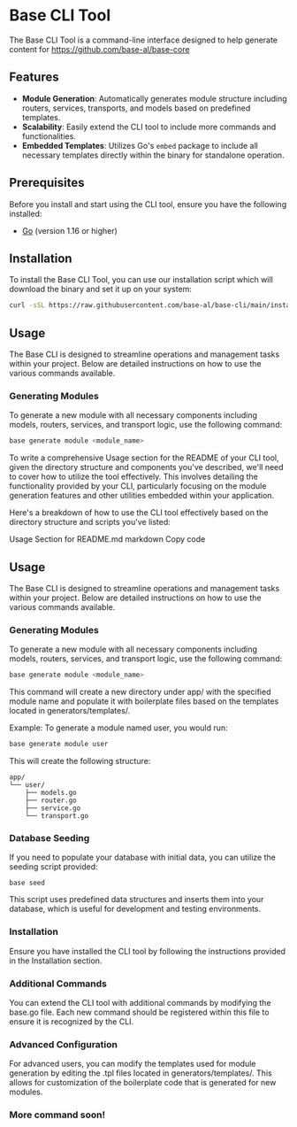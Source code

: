 # Base CLI Tool

The Base CLI Tool is a command-line interface designed to help generate content for https://github.com/base-al/base-core

## Features

- **Module Generation**: Automatically generates module structure including routers, services, transports, and models based on predefined templates.
- **Scalability**: Easily extend the CLI tool to include more commands and functionalities.
- **Embedded Templates**: Utilizes Go's `embed` package to include all necessary templates directly within the binary for standalone operation.

## Prerequisites

Before you install and start using the CLI tool, ensure you have the following installed:

- [Go](https://golang.org/dl/) (version 1.16 or higher)

## Installation

To install the Base CLI Tool, you can use our installation script which will download the binary and set it up on your system:

```bash
curl -sSL https://raw.githubusercontent.com/base-al/base-cli/main/install.sh | sh

```

## Usage

The Base CLI is designed to streamline operations and management tasks within your project. Below are detailed instructions on how to use the various commands available.

### Generating Modules

To generate a new module with all necessary components including models, routers, services, and transport logic, use the following command:

```bash
base generate module <module_name>
```


To write a comprehensive Usage section for the README of your CLI tool, given the directory structure and components you've described, we'll need to cover how to utilize the tool effectively. This involves detailing the functionality provided by your CLI, particularly focusing on the module generation features and other utilities embedded within your application.

Here's a breakdown of how to use the CLI tool effectively based on the directory structure and scripts you've listed:

Usage Section for README.md
markdown
Copy code
## Usage

The Base CLI is designed to streamline operations and management tasks within your project. Below are detailed instructions on how to use the various commands available.

### Generating Modules

To generate a new module with all necessary components including models, routers, services, and transport logic, use the following command:

```bash
base generate module <module_name>
```
This command will create a new directory under app/ with the specified module name and populate it with boilerplate files based on the templates located in generators/templates/.

Example:
To generate a module named user, you would run:

```bash
base generate module user
```
This will create the following structure:

```
app/
└── user/
    ├── models.go
    ├── router.go
    ├── service.go
    └── transport.go
```
### Database Seeding
If you need to populate your database with initial data, you can utilize the seeding script provided:

```
base seed
```
This script uses predefined data structures and inserts them into your database, which is useful for development and testing environments.

### Installation
Ensure you have installed the CLI tool by following the instructions provided in the Installation section.

### Additional Commands
You can extend the CLI tool with additional commands by modifying the base.go file. Each new command should be registered within this file to ensure it is recognized by the CLI.

### Advanced Configuration
For advanced users, you can modify the templates used for module generation by editing the .tpl files located in generators/templates/. This allows for customization of the boilerplate code that is generated for new modules.

### More command soon!
